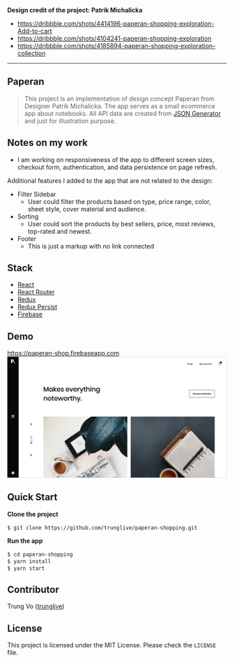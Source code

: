**Design credit of the project: Patrik Michalicka**

* https://dribbble.com/shots/4414196-paperan-shopping-exploration-Add-to-cart
* https://dribbble.com/shots/4104241-paperan-shopping-exploration
* https://dribbble.com/shots/4185894-paperan-shopping-exploration-collection

---

## Paperan

> This project is an implementation of design concept Paperan from Designer Patrik Michalicka. The app serves as a small ecommerce app about notebooks. All API data are created from [JSON Generator](https://next.json-generator.com/) and just for illustration purpose.

## Notes on my work

* I am working on responsiveness of the app to different screen sizes, checkout form, authentication, and data persistence on page refresh.

Additional features I added to the app that are not related to the design:

* Filter Sidebar
  * User could filter the products based on type, price range, color, sheet style, cover material and audience.
* Sorting
  * User could sort the products by best sellers, price, most reviews, top-rated and newest.
* Footer
  * This is just a markup with no link connected

## Stack

* [React](https://github.com/facebook/react)
* [React Router](https://github.com/ReactTraining/react-router)
* [Redux](https://github.com/reactjs/redux)
* [Redux Persist](https://github.com/rt2zz/redux-persist)
* [Firebase](https://firebase.google.com/)

## Demo

https://paperan-shop.firebaseapp.com
![paperan-shop](paperan-demo.png)

## Quick Start

**Clone the project**

```shell
$ git clone https://github.com/trunglive/paperan-shopping.git
```

**Run the app**

```shell
$ cd paperan-shopping
$ yarn install
$ yarn start
```

## Contributor

Trung Vo ([trunglive](https://github.com/trunglive))

## License

This project is licensed under the MIT License. Please check the `LICENSE` file.
